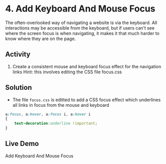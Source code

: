 # 4. Add Keyboard And Mouse Focus
The often-overlooked way of navigating a website is via the keyboard. All interactions may be accessible from the keyboard, but if users can’t see where the screen focus is when navigating, it makes it that much harder to know where they are on the page.

## Activity
1. Create a consistent mouse and keyboard focus effect for the navigation links
Hint: this involves editing the CSS file focus.css

## Solution
* The file `focus.css` is editted to add a CSS focus effect which underlines all links in focus from the mouse and keyboard
```css
a:focus, a:hover, a:focus i, a:hover i
{
	text-decoration:underline !important;
}
```

## Live Demo
Add Keyboard And Mouse Focus
